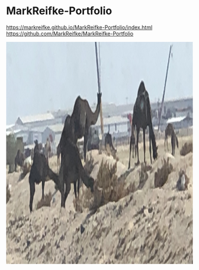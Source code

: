 # MarkReifke-Portfolio

https://markreifke.github.io/MarkReifke-Portfolio/index.html
https://github.com/MarkReifke/MarkReifke-Portfolio

<a href="https://markreifke.github.io/MarkReifke-Portfolio/index.html"><img src="assets/img/camel.jpg" alt="Code-Refractor"
          width="800" height="600"> </a>